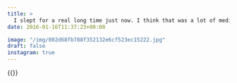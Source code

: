 ```yaml
---
title: >
  I slept for a real long time just now. I think that was a lot of medicine to take at once. 🌟💊🌙#vsco #vscocam P51100D 50mm @ 3.5f
date: 2016-01-16T11:37:23+00:00

image: "/img/002d68fb788f352132e6cf523ec15222.jpg"
draft: false
instagram: true
---
```


{{<photo src="/img/002d68fb788f352132e6cf523ec15222.jpg">}}
